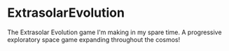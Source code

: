# ExtrasolarEvolution
The Extrasolar Evolution game I'm making in my spare time. A progressive exploratory space game expanding throughout the cosmos!

